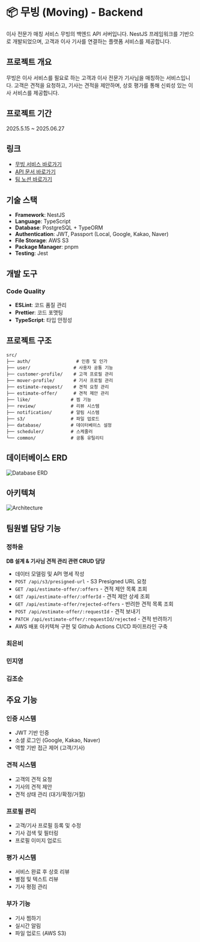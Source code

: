 # 📦 무빙 (Moving) - Backend

이사 전문가 매칭 서비스 무빙의 백엔드 API 서버입니다. NestJS 프레임워크를 기반으로 개발되었으며, 고객과 이사 기사를 연결하는 플랫폼 서비스를 제공합니다.

## 프로젝트 개요

무빙은 이사 서비스를 필요로 하는 고객과 이사 전문가 기사님을 매칭하는 서비스입니다. 고객은 견적을 요청하고, 기사는 견적을 제안하며, 상호 평가를 통해 신뢰성 있는 이사 서비스를 제공합니다.

## 프로젝트 기간

2025.5.15 ~ 2025.06.27

## 링크

- [무빙 서비스 바로가기](https://5-moving.vercel.app/)
- [API 문서 바로가기](https://hay-oon.com/api-docs)
- [팀 노션 바로가기](https://positive-kingfisher-003.notion.site/1-_-1f0d9fa672ba8055b067ec2833354efd?source=copy_link)

## 기술 스택

- **Framework**: NestJS
- **Language**: TypeScript
- **Database**: PostgreSQL + TypeORM
- **Authentication**: JWT, Passport (Local, Google, Kakao, Naver)
- **File Storage**: AWS S3
- **Package Manager**: pnpm
- **Testing**: Jest

## 개발 도구

### Code Quality

- **ESLint**: 코드 품질 관리
- **Prettier**: 코드 포맷팅
- **TypeScript**: 타입 안정성

## 프로젝트 구조

```
src/
├── auth/                 # 인증 및 인가
├── user/                # 사용자 공통 기능
├── customer-profile/    # 고객 프로필 관리
├── mover-profile/       # 기사 프로필 관리
├── estimate-request/    # 견적 요청 관리
├── estimate-offer/      # 견적 제안 관리
├── like/               # 찜 기능
├── review/             # 리뷰 시스템
├── notification/       # 알림 시스템
├── s3/                 # 파일 업로드
├── database/           # 데이터베이스 설정
├── scheduler/          # 스케줄러
└── common/             # 공통 유틸리티
```

## 데이터베이스 ERD

![Database ERD](./docs/moving-erd.svg)

## 아키텍쳐

![Architecture](./docs/moving-architecture_final.svg)

## 팀원별 담당 기능

### 정하윤

**DB 설계 & 기사님 견적 관리 관련 CRUD 담당**

- 데이터 모델링 및 API 명세 작성
- `POST /api/s3/presigned-url` - S3 Presigned URL 요청
- `GET /api/estimate-offer/:offers` - 견적 제안 목록 조회
- `GET /api/estimate-offer/:offerId` - 견적 제안 상세 조회
- `GET /api/estimate-offer/rejected-offers` - 반려한 견적 목록 조회
- `POST /api/estimate-offer/:requestId` - 견적 보내기
- `PATCH /api/estimate-offer/:requestId/rejected` - 견적 반려하기
- AWS 배포 아키텍쳐 구현 및 Github Actions CI/CD 파이프라인 구축

### 최은비

### 민지영

### 김조순

## 주요 기능

### 인증 시스템

- JWT 기반 인증
- 소셜 로그인 (Google, Kakao, Naver)
- 역할 기반 접근 제어 (고객/기사)

### 견적 시스템

- 고객의 견적 요청
- 기사의 견적 제안
- 견적 상태 관리 (대기/확정/거절)

### 프로필 관리

- 고객/기사 프로필 등록 및 수정
- 기사 검색 및 필터링
- 프로필 이미지 업로드

### 평가 시스템

- 서비스 완료 후 상호 리뷰
- 별점 및 텍스트 리뷰
- 기사 평점 관리

### 부가 기능

- 기사 찜하기
- 실시간 알림
- 파일 업로드 (AWS S3)
